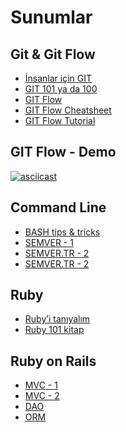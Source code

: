 # Sunumlar

## Git & Git Flow

* [İnsanlar için GIT][11]
* [GIT 101 ya da 100][12]
* [GIT Flow][13]
* [GIT Flow Cheatsheet][14]
* [GIT Flow Tutorial][16]

## GIT Flow - Demo

[![asciicast](https://asciinema.org/a/35169.png)](https://asciinema.org/a/35169)

## Command Line

* [BASH tips & tricks][21]
* [SEMVER - 1][22]
* [SEMVER.TR - 2][23]
* [SEMVER.TR - 2][24]

## Ruby

* [Ruby’i tanıyalım][31]
* [Ruby 101 kitap][32]

## Ruby on Rails

* [MVC - 1][41]
* [MVC - 2][42]
* [DAO][43]
* [ORM][44]

[11]: https://speakerdeck.com/vigo/insanlar-icin-git
[12]: https://speakerdeck.com/webbox/git-101-ya-da-100
[13]: https://github.com/nvie/gitflow
[14]: http://danielkummer.github.io/git-flow-cheatsheet/index.tr_TR.html
[15]: https://asciinema.org/a/2h94vxekndm2ub2r2uen5k903
[16]: https://github.com/lab2023/playbook/blob/develop/development/git_github_gitflow.md#git-flow

[21]: https://gist.github.com/vigo/4014521
[22]: http://kod.webbox.io/2014/08/28/semantik-versiyonlama-semver/
[23]: http://semver.org/lang/tr/
[24]: https://github.com/lab2023/semver/blob/master/semver_tr.md

[31]: https://speakerdeck.com/vigo/rubyi-taniyalim
[32]: https://www.gitbook.com/book/vigo/ruby-101

[41]: http://www.sitepoint.com/getting-started-with-mvc/
[42]: https://en.wikibooks.org/wiki/Ruby_on_Rails/Getting_Started/Model-View-Controller
[43]: https://en.wikipedia.org/wiki/Data_access_object
[44]: https://en.wikipedia.org/wiki/Object-relational_mapping
